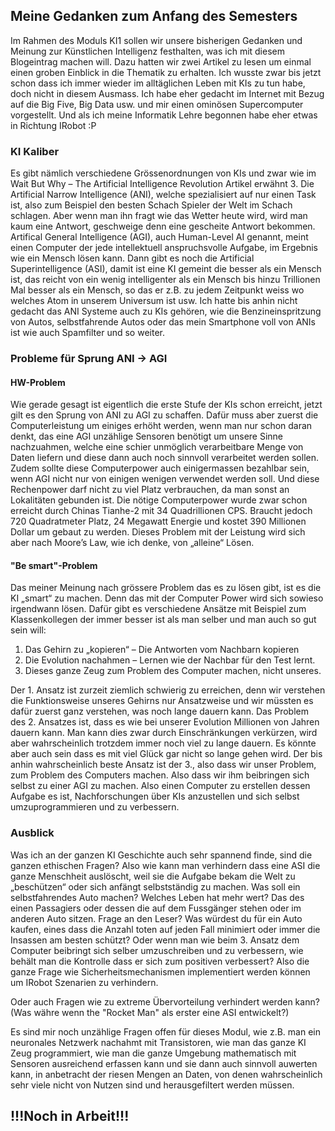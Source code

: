 ## Meine Gedanken zum Anfang des Semesters

Im Rahmen des Moduls KI1 sollen wir unsere bisherigen Gedanken und Meinung zur Künstlichen Intelligenz festhalten, was ich mit diesem Blogeintrag machen will. Dazu hatten wir zwei Artikel zu lesen um einmal einen groben Einblick in die Thematik zu erhalten.
Ich wusste zwar bis jetzt schon dass ich immer wieder im alltäglichen Leben mit KIs zu tun habe, doch nicht in diesem Ausmass. Ich habe eher gedacht im Internet mit Bezug auf die Big Five, Big Data usw. und mir einen ominösen Supercomputer vorgestellt. Und als ich meine Informatik Lehre begonnen habe eher etwas in Richtung IRobot :P

### KI Kaliber
Es gibt nämlich verschiedene Grössenordnungen von KIs und zwar wie im Wait But Why – The Artificial Intelligence Revolution Artikel erwähnt 3. Die Artificial Narrow Intelligence (ANI), welche spezialisiert auf nur einen Task ist, also zum Beispiel den besten Schach Spieler der Welt im Schach schlagen. Aber wenn man ihn fragt wie das Wetter heute wird, wird man kaum eine Antwort, geschweige denn eine gescheite Antwort bekommen. Artifical General Intelligence (AGI), auch Human-Level AI genannt, meint einen Computer der jede intellektuell anspruchsvolle Aufgabe, im Ergebnis wie ein Mensch lösen kann. Dann gibt es noch die Artificial Superintelligence (ASI), damit ist eine KI gemeint die besser als ein Mensch ist, das reicht von ein wenig intelligenter als ein Mensch bis hinzu Trillionen Mal besser als ein Mensch, so das er z.B. zu jedem Zeitpunkt weiss wo welches Atom in unserem Universum ist usw.
Ich hatte bis anhin nicht gedacht das ANI Systeme auch zu KIs gehören, wie die Benzineinspritzung von Autos, selbstfahrende Autos oder das mein Smartphone voll von ANIs ist wie auch Spamfilter und so weiter.

### Probleme für Sprung ANI -> AGI
#### HW-Problem
Wie gerade gesagt ist eigentlich die erste Stufe der KIs schon erreicht, jetzt gilt es den Sprung von ANI zu AGI zu schaffen. Dafür muss aber zuerst die Computerleistung um einiges erhöht werden, wenn man nur schon daran denkt, das eine AGI unzählige Sensoren benötigt um unsere Sinne nachzuahmen, welche eine schier unmöglich verarbeitbare Menge von Daten liefern und diese dann auch noch sinnvoll verarbeitet werden sollen. Zudem sollte diese Computerpower auch einigermassen bezahlbar sein, wenn AGI nicht nur von einigen wenigen verwendet werden soll. Und diese Rechenpower darf nicht zu viel Platz verbrauchen, da man sonst an Lokalitäten gebunden ist.
Die nötige Computerpower wurde zwar schon erreicht durch Chinas Tianhe-2 mit 34 Quadrillionen CPS. Braucht jedoch 720 Quadratmeter Platz, 24 Megawatt Energie und kostet 390 Millionen Dollar um gebaut zu werden. Dieses Problem mit der Leistung wird sich aber nach Moore’s Law, wie ich denke, von „alleine“ Lösen.

#### "Be smart"-Problem
Das meiner Meinung nach grössere Problem das es zu lösen gibt, ist es die KI „smart“ zu machen. Denn das mit der Computer Power wird sich sowieso irgendwann lösen. Dafür gibt es verschiedene Ansätze mit Beispiel zum Klassenkollegen der immer besser ist als man selber und man auch so gut sein will:

1. Das Gehirn zu „kopieren“ – Die Antworten vom Nachbarn kopieren
2. Die Evolution nachahmen – Lernen wie der Nachbar für den Test lernt.
3. Dieses ganze Zeug zum Problem des Computer machen, nicht unseres.

Der 1. Ansatz ist zurzeit ziemlich schwierig zu erreichen, denn wir verstehen die Funktionsweise unseres Gehirns nur Ansatzweise und wir müssten es dafür zuerst ganz verstehen, was noch lange dauern kann. Das Problem des 2. Ansatzes ist, dass es wie bei unserer Evolution Millionen von Jahren dauern kann. Man kann dies zwar durch Einschränkungen verkürzen, wird aber wahrscheinlich trotzdem immer noch viel zu lange dauern. Es könnte aber auch sein dass es mit viel Glück gar nicht so lange gehen wird. Der bis anhin wahrscheinlich beste Ansatz ist der 3., also dass wir unser Problem, zum Problem des Computers machen. Also dass wir ihm beibringen sich selbst zu einer AGI zu machen. Also einen Computer zu erstellen dessen Aufgabe es ist, Nachforschungen über KIs anzustellen und sich selbst umzuprogrammieren und zu verbessern.


### Ausblick

Was ich an der ganzen KI Geschichte auch sehr spannend finde, sind die ganzen ethischen Fragen? Also wie kann man verhindern dass eine ASI die ganze Menschheit auslöscht, weil sie die Aufgabe bekam die Welt zu „beschützen“ oder sich anfängt selbstständig zu machen. Was soll ein selbstfahrendes Auto machen? Welches Leben hat mehr wert? Das des einen Passagiers oder dessen die auf dem Fussgänger stehen oder im anderen Auto sitzen. Frage an den Leser? Was würdest du für ein Auto kaufen, eines dass die Anzahl toten auf jeden Fall minimiert oder immer die Insassen am besten schützt? Oder wenn man wie beim 3. Ansatz dem Computer beibringt sich selber umzuschreiben und zu verbessern, wie behält man die Kontrolle dass er sich zum positiven verbessert?
Also die ganze Frage wie Sicherheitsmechanismen implementiert werden können um IRobot Szenarien zu verhindern.

Oder auch Fragen wie zu extreme Übervorteilung verhindert werden kann? (Was währe wenn the "Rocket Man" als erster eine ASI entwickelt?)


Es sind mir noch unzählige Fragen offen für dieses Modul, wie z.B. man ein neuronales Netzwerk nachahmt mit Transistoren, wie man das ganze KI Zeug programmiert, wie man die ganze Umgebung mathematisch mit Sensoren ausreichend erfassen kann und sie dann auch sinnvoll auwerten kann, in anbetracht der riesen Mengen an Daten, von denen wahrscheinlich sehr viele nicht von Nutzen sind und herausgefiltert werden müssen.


## !!!Noch in Arbeit!!!
